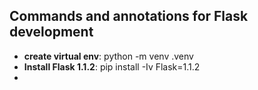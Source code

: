 ## Commands and annotations for Flask development

* **create virtual env**: python -m venv .venv
* **Install Flask 1.1.2**: pip install -Iv Flask=1.1.2
* 
